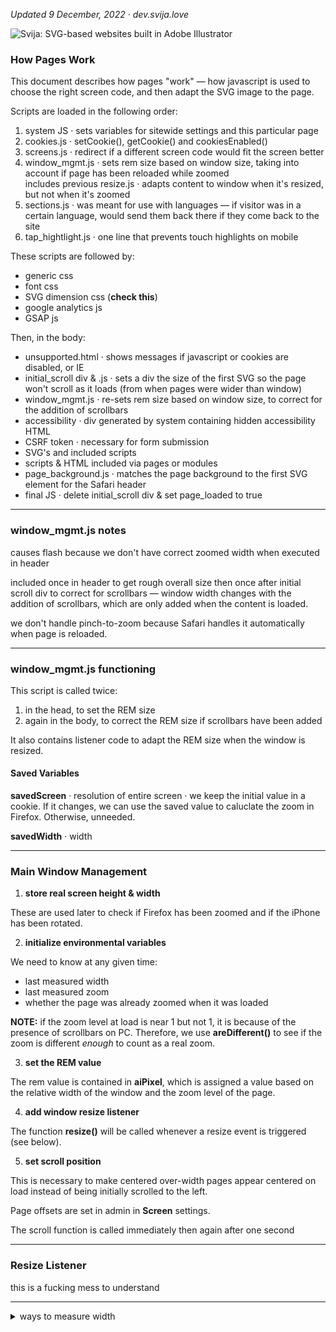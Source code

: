[logo]: http://files.svija.love/github/readme-logo.png "Svija: SVG-based websites built in Adobe Illustrator"

*Updated 9 December, 2022 · dev.svija.love*

![Svija: SVG-based websites built in Adobe Illustrator][logo]

### How Pages Work

This document describes how pages "work" — how javascript is used to choose the right screen code, and then adapt the SVG image to the page.

Scripts are loaded in the following order:

1. system JS · sets variables for sitewide settings and this particular page
2. cookies.js · setCookie(), getCookie() and cookiesEnabled()
3. screens.js · redirect if a different screen code would fit the screen better
4. window_mgmt.js · sets rem size based on window size, taking into account if page has been reloaded while zoomed    
includes previous resize.js · adapts content to window when it's resized, but not when it's zoomed
6. sections.js · was meant for use with languages — if visitor was in a certain language, would send them back there if they come back to the site
6. tap_hightlight.js · one line that prevents touch highlights on mobile

These scripts are followed by:

- generic css
- font css
- SVG dimension css (**check this**)
- google analytics js
- GSAP js

Then, in the body:

- unsupported.html · shows messages if javascript or cookies are disabled, or IE
- initial_scroll div & .js · sets a div the size of the first SVG so the page won't scroll as it loads (from when pages were wider than window)
- window_mgmt.js · re-sets rem size based on window size, to correct for the addition of scrollbars
- accessibility · div generated by system containing hidden accessibility HTML
- CSRF token · necessary for form submission 
- SVG's and included scripts
- scripts & HTML included via pages or modules
- page_background.js · matches the page background to the first SVG element for the Safari header
- final JS · delete initial_scroll div & set page_loaded to true

---
### window_mgmt.js notes

causes flash because we don't have correct zoomed width when executed in header

included once in header to get rough overall size then once after initial scroll div to correct for scrollbars — window width changes with the addition of scrollbars, which are only added when the content is loaded.

we don't handle pinch-to-zoom because Safari handles it automatically when page is reloaded.

---
### window_mgmt.js functioning

This script is called twice:
1. in the head, to set the REM size
2. again in the body, to correct the REM size if scrollbars have been added

It also contains listener code to adapt the REM size when the window is resized.

#### Saved Variables

**savedScreen** · resolution of entire screen · we keep the initial value in a cookie. If it changes, we can use the saved value to caluclate the zoom in Firefox. Otherwise, unneeded.

**savedWidth** · width

---
### Main Window Management

1. **store real screen height & width**

These are used later to check if Firefox has been zoomed and if the iPhone has been rotated.

2. **initialize environmental variables**

We need to know at any given time:
- last measured width
- last measured zoom
- whether the page was already zoomed when it was loaded

**NOTE:** if the zoom level at load is near 1 but not 1, it is because of the presence of scrollbars on PC. Therefore, we use **areDifferent()** to see if the zoom is different *enough* to count as a real zoom.

3. **set the REM value**

The rem value is contained in **aiPixel**, which is assigned a value based on the relative width of the window and the zoom level of the page.

4. **add window resize listener**

The function **resize()** will be called whenever a resize event is triggered (see below).

5. **set scroll position**

This is necessary to make centered over-width pages appear centered on load instead of being initially scrolled to the left.

Page offsets are set in admin in **Screen** settings.

The scroll function is called immediately then again after one second

---
### Resize Listener

this is a fucking mess to understand

---
<details><summary>ways to measure width</summary>

```
document.body.clientWidth
document.body.scrollWidth
document.documentElement.scrollWidth
globalThis.innerWidth
globalThis.outerWidth
globalThis.screen.availWidth 
screen.availWidth
screen.width
window.innerWidth
window.outerWidth
window.screen.availWidth
window.screen.width
```
```
Screen {
    availWidth: 1920,
    availHeight: 1040,
    width: 1920,
    height: 1080,
    colorDepth: 24,
    pixelDepth: 24,
    top: 414,
    left: 1920,
    availTop: 414,
    availLeft: 1920
```

there are basicalyy tow cases:

firefox and not firefox

for firefox, we compare current screen size to the first measured size
for others, we...

```
//                                                              |——————————— MAC —————————————|  |——————— PC ——————|
//                                                              s100 s125  f100 f120  c100 c125  f100 f150 c100 c125
console.log('aa'+document.documentElement.clientWidth);      // 
console.log('ab'+document.documentElement.scrollWidth);      // 1758 1407  1771 1476  1920 1536   914  731 1148  918
console.log('ac'+globalThis.innerWidth);                     // 1758 1406  1771 1476  1920 1536   914  731 1148  918
console.log('ad'+window.innerWidth);                         // 1758 1406  1771 1476  1920 1536   914  731 1148  918

console.log('ba'+globalThis.outerWidth);                     // 1758 1758  1771 1476  1920 1920   923  739 1161 1161
console.log('ba'+window.outerWidth);                         // 1758 1758  1771 1476  1920 1920   923  739 1161 1161

console.log('ca'+globalThis.screen.availWidth );             // 2560 2560  2560 2133  2560 2560  1200  960 1440 1440
console.log('cb'+screen.availWidth);                         // 2560 2560  2560 2133  2560 2560  1200  960 1440 1440
console.log('cc'+screen.width);                              // 256O 2560  2560 2133  2560 2560  1200  960 1440 1440
console.log('cd'+window.screen.availWidth);                  // 2560 2560  2560 2133  2560 2560  1200  960 1440 1440
console.log('ce'+window.screen.width);                       // 2560 2560  2560 2133  2560 2560  1200  960 1440 1440
```


I don't even need to know the exact zoom amount, I just need to know if it was a zoom or resize

if it's a zoom of less than 10%, it was a resize

ALL OF THIS IS THE RESIZE HANDLER

```
// iPhone, ON LOAD
console.log('aa'+document.documentElement.clientWidth);      //  390
console.log('ab'+document.documentElement.scrollWidth);      //  390
console.log('ac'+globalThis.innerWidth);                     //  390
console.log('ad'+window.innerWidth);                         //  390

console.log('ba'+globalThis.outerWidth);                     //  390
console.log('ba'+window.outerWidth);                         //  390

console.log('ca'+globalThis.screen.availWidth );             //  390
console.log('cb'+screen.availWidth);                         //  390
console.log('cc'+screen.width);                              //  390
console.log('cd'+window.screen.availWidth);                  //  390
console.log('ce'+window.screen.width);                       // 



console.log('aa'+document.documentElement.clientHeight);      //  664
console.log('ab'+document.documentElement.scrollHeight);      // 2769
console.log('ac'+globalThis.innerHeight);                     //  664
console.log('ad'+window.innerHeight);                         //  664

console.log('ba'+globalThis.outerHeight);                     //  844
console.log('ba'+window.outerHeight);                         //  844

console.log('ca'+globalThis.screen.availHeight );             //  844
console.log('cb'+screen.availHeight);                         //  844
console.log('cc'+screen.height);                              //  844
console.log('cd'+window.screen.availHeight);                  //  844
console.log('ce'+window.screen.height);                       // 


ON ROTATE
                                                         // to land  port
console.log('aa'+document.documentElement.clientWidth);      // 844  390
console.log('ab'+document.documentElement.scrollWidth);      // 844  390
console.log('ac'+globalThis.innerWidth);                     // 844  390
console.log('ad'+window.innerWidth);                         // 844  390

console.log('ba'+globalThis.outerWidth);                     // 390  844
console.log('ba'+window.outerWidth);                         // 390  844

console.log('ca'+globalThis.screen.availWidth );             // 390  390
console.log('cb'+screen.availWidth);                         // 390  390
console.log('cc'+screen.width);                              // 390  390
console.log('cd'+window.screen.availWidth);                  // 390  390
console.log('ce'+window.screen.width);                       // 390  390



console.log('aa'+document.documentElement.clientHeight);      //  664
console.log('ab'+document.documentElement.scrollHeight);      // 6836
console.log('ac'+globalThis.innerHeight);                     //  664
console.log('ad'+window.innerHeight);                         //  664

console.log('ba'+globalThis.outerHeight);                     //  390
console.log('ba'+window.outerHeight);                         //  390 

console.log('ca'+globalThis.screen.availHeight );             //  844
console.log('cb'+screen.availHeight);                         //  844
console.log('cc'+screen.height);                              //  844
console.log('cd'+window.screen.availHeight);                  //  844
console.log('ce'+window.screen.height);                       //  844
```

There are two issues affecting mobile screens, when turned into landscape mode:
- Android changes the listed screen size (which we were storing for comparison, so needs to be updated)
- iPhone DOESN'T change the listed screen, so the new page is superficially much wider than the screen

</details>

